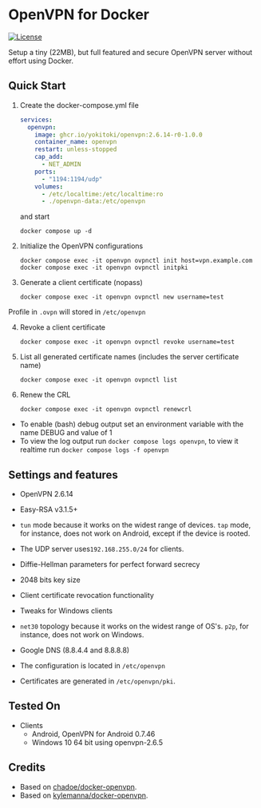 # OpenVPN for Docker

[![License](https://img.shields.io/badge/license-MIT-blue.svg)](https://raw.githubusercontent.com/chadoe/docker-openvpn/master/LICENSE)

Setup a tiny (22MB), but full featured and secure OpenVPN server without effort using Docker.

## Quick Start

1. Create the docker-compose.yml file
   ```yaml
   services:
     openvpn:
       image: ghcr.io/yokitoki/openvpn:2.6.14-r0-1.0.0
       container_name: openvpn
       restart: unless-stopped
       cap_add:
         - NET_ADMIN
       ports:
         - "1194:1194/udp"
       volumes:
         - /etc/localtime:/etc/localtime:ro
         - ./openvpn-data:/etc/openvpn
   ```
   and start

   ```shell
   docker compose up -d
   ```

2. Initialize the OpenVPN configurations
   ```shell
   docker compose exec -it openvpn ovpnctl init host=vpn.example.com
   docker compose exec -it openvpn ovpnctl initpki
   ```

3. Generate a client certificate (nopass)
   ```shell
   docker compose exec -it openvpn ovpnctl new username=test
   ```
Profile in `.ovpn` will stored in `/etc/openvpn`

4. Revoke a client certificate
   ```shell
   docker compose exec -it openvpn ovpnctl revoke username=test
   ```

5. List all generated certificate names (includes the server certificate name)
   ```shell
   docker compose exec -it openvpn ovpnctl list
   ```

6. Renew the CRL
   ```shell
   docker compose exec -it openvpn ovpnctl renewcrl
   ```

* To enable (bash) debug output set an environment variable with the name DEBUG and value of 1
* To view the log output run `docker compose logs openvpn`, to view it realtime run `docker compose logs -f openvpn`

## Settings and features
* OpenVPN 2.6.14
* Easy-RSA v3.1.5+
* `tun` mode because it works on the widest range of devices. `tap` mode, for instance, does not work on Android, except if the device is rooted.
* The UDP server uses`192.168.255.0/24` for clients.
* Diffie-Hellman parameters for perfect forward secrecy
* 2048 bits key size
* Client certificate revocation functionality
* Tweaks for Windows clients
* `net30` topology because it works on the widest range of OS's. `p2p`, for instance, does not work on Windows.
* Google DNS (8.8.4.4 and 8.8.8.8)

* The configuration is located in `/etc/openvpn`
* Certificates are generated in `/etc/openvpn/pki`.


## Tested On

* Clients
  * Android, OpenVPN for Android 0.7.46
  * Windows 10 64 bit using openvpn-2.6.5

## Credits

- Based on [chadoe/docker-openvpn](https://github.com/chadoe/docker-openvpn).
- Based on [kylemanna/docker-openvpn](https://github.com/kylemanna/docker-openvpn).

